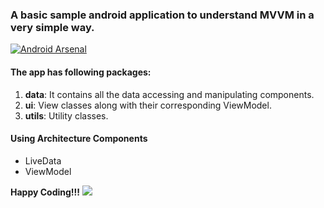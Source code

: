 

### A basic sample android application to understand MVVM in a very simple way.
[![Android Arsenal]( https://img.shields.io/badge/Android%20Arsenal-android--mvvm--sample--app-green.svg?style=flat )]( https://android-arsenal.com/details/1/7403 )


#### The app has following packages:
1. **data**: It contains all the data accessing and manipulating components.
2. **ui**: View classes along with their corresponding ViewModel.
4. **utils**: Utility classes.

#### Using Architecture Components
* LiveData
* ViewModel


**Happy Coding!!!** ![](https://i.imgur.com/rneCZCN.png)

